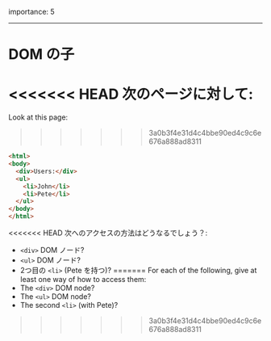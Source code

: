 importance: 5

---

# DOM の子

<<<<<<< HEAD
次のページに対して:
=======
Look at this page:
>>>>>>> 3a0b3f4e31d4c4bbe90ed4c9c6e676a888ad8311

```html
<html>
<body>
  <div>Users:</div>
  <ul>
    <li>John</li>
    <li>Pete</li>
  </ul>
</body>
</html>
```

<<<<<<< HEAD
次へのアクセスの方法はどうなるでしょう？:
- `<div>` DOM ノード?
- `<ul>` DOM ノード?
- 2つ目の `<li>` (Pete を持つ)?
=======
For each of the following, give at least one way of how to access them:
- The `<div>` DOM node?
- The `<ul>` DOM node?
- The second `<li>` (with Pete)?
>>>>>>> 3a0b3f4e31d4c4bbe90ed4c9c6e676a888ad8311
